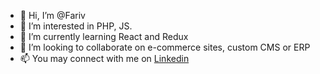 - 👋 Hi, I’m @Fariv
- 👀 I’m interested in PHP, JS.
- 🌱 I’m currently learning React and Redux
- 💞️ I’m looking to collaborate on e-commerce sites, custom CMS or ERP
- 📫 You may connect with me on [Linkedin](https://www.linkedin.com/in/ashraful-ferdous-190652119/)

<!---
Fariv/Fariv is a ✨ special ✨ repository because its `README.md` (this file) appears on your GitHub profile.
You can click the Preview link to take a look at your changes.
--->
